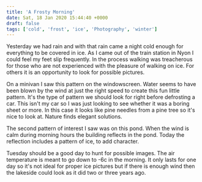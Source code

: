 ```yaml
---
title: 'A Frosty Morning'
date: Sat, 18 Jan 2020 15:44:40 +0000
draft: false
tags: ['cold', 'frost', 'ice', 'Photography', 'winter']
---
```


Yesterday we had rain and with that rain came a night cold enough for everything to be covered in ice. As I came out of the train station in Nyon I could feel my feet slip frequently. In the process walking was treacherous for those who are not experienced with the pleasure of walking on ice. For others it is an opportunity to look for possible pictures.

On a minivan I saw this pattern on the windowscreen. Water seems to have been blown by the wind at just the right speed to create this fun little pattern. It's the type of pattern we should look for right before defrosting a car. This isn't my car so I was just looking to see whether it was a boring sheet or more. In this case it looks like pine needles from a pine tree so it's nice to look at. Nature finds elegant solutions.

The second pattern of interest I saw was on this pond. When the wind is calm during morning hours the building reflects in the pond. Today the reflection includes a pattern of ice, to add character.

Tuesday should be a good day to hunt for possible images. The air temperature is meant to go down to -6c in the morning. It only lasts for one day so it's not ideal for proper ice pictures but if there is enough wind then the lakeside could look as it did two or three years ago.